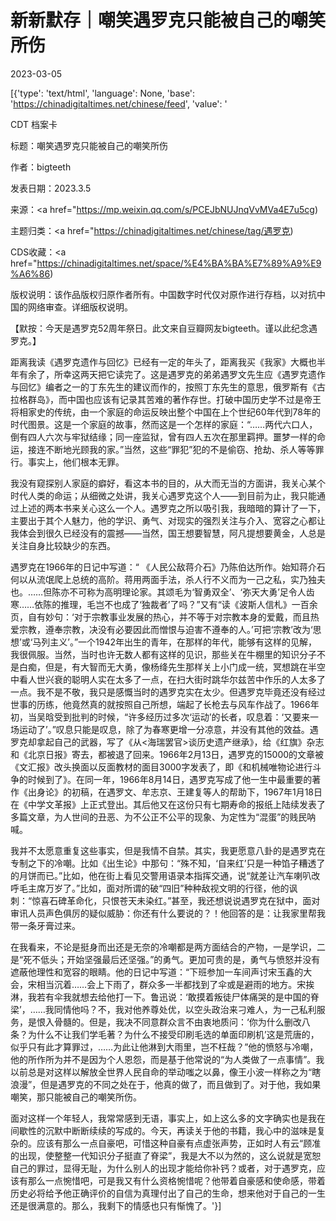 # 新新默存｜嘲笑遇罗克只能被自己的嘲笑所伤

2023-03-05

[{'type': 'text/html', 'language': None, 'base': 'https://chinadigitaltimes.net/chinese/feed', 'value': '

CDT 档案卡

标题：嘲笑遇罗克只能被自己的嘲笑所伤

作者：bigteeth

发表日期：2023.3.5

来源：<a href="https://mp.weixin.qq.com/s/PCEJbNUJnqVvMVa4E7u5cg)

主题归类：<a href="https://chinadigitaltimes.net/chinese/tag/遇罗克)

CDS收藏：<a href="https://chinadigitaltimes.net/space/%E4%BA%BA%E7%89%A9%E9%A6%86)

版权说明：该作品版权归原作者所有。中国数字时代仅对原作进行存档，以对抗中国的网络审查。详细版权说明。





【默按：今天是遇罗克52周年祭日。此文来自豆瓣网友bigteeth。谨以此纪念遇罗克。】

距离我读《遇罗克遗作与回忆》已经有一定的年头了，距离我买《我家》大概也半年有余了，所幸这两天把它读完了。这是遇罗克的弟弟遇罗文先生应《遇罗克遗作与回忆》编者之一的丁东先生的建议而作的，按照丁东先生的意思，俄罗斯有《古拉格群岛》，而中国也应该有记录其苦难的著作存世。打破中国历史学不过是帝王将相家史的传统，由一个家庭的命运反映出整个中国在上个世纪60年代到78年的时代图景。这是一个家庭的故事，然而这是一个怎样的家庭：“……两代六口人，倒有四人六次与牢狱结缘；同一座监狱，曾有四人五次在那里羁押。噩梦一样的命运，接连不断地光顾我的家。”当然，这些“罪犯”犯的不是偷窃、抢劫、杀人等等罪行。事实上，他们根本无罪。

我没有窥探别人家庭的癖好，看这本书的目的，从大而无当的方面讲，我关心某个时代人类的命运；从细微之处讲，我关心遇罗克这个人——到目前为止，我只能通过上述的两本书来关心这么一个人。遇罗克之所以吸引我，我暗暗的算计了一下，主要出于其个人魅力，他的学识、勇气、对现实的强烈关注与介入、宽容之心都让我体会到很久已经没有的震撼——当然，国王想要智慧，阿凡提想要黄金，人总是关注自身比较缺少的东西。

遇罗克在1966年的日记中写道：“ 《人民公敌蒋介石》乃陈伯达所作。始知蒋介石何以从流氓爬上总统的高阶。蒋用两面手法，杀人行不义而为一己之私，实乃独夫也。……但陈亦不可称为高明理论家。其颂毛为‘智勇双全’、‘弥天大勇’足令人齿寒……依陈的推理，毛岂不也成了‘独裁者’了吗？”又有“读《波斯人信札》一百余页，自有妙句：‘对于宗教事业发展的热心，并不等于对宗教本身的爱戴，而且热爱宗教，遵奉宗教，决没有必要因此而憎恨与迫害不遵奉的人。’可把‘宗教’改为‘思想’或‘马列主义’。”一个1942年出生的青年，在那样的年代，能够有这样的见解，我很佩服。当然，当时也许无数人都有这样的见识，那些关在牛棚里的知识分子不是白痴，但是，有大智而无大勇，像杨绛先生那样关上小门成一统，冥想跳在半空中看人世兴衰的聪明人实在太多了一点，在扫大街时跳华尔兹苦中作乐的人太多了一点。我不是不敬，我只是感慨当时的遇罗克实在太少。但遇罗克毕竟还没有经过世事的历练，他竟然真的就按照自己所想，端起了长枪去与风车作战了。1966年初，当吴晗受到批判的时候，“许多经历过多次‘运动’的长者，叹息着：‘又要来一场运动了’。”叹息只能是叹息，除了为春寒更增一分凉意，并没有其他的效益。遇罗克却拿起自己的武器，写了《从&lt;海瑞罢官&gt;谈历史遗产继承》，给《红旗》杂志和《北京日报》寄去，都被退了回来。1966年2月13日，遇罗克的15000的文章被《文汇报》改头换面以反面教材的面目3000字发表了，即《和机械唯物论进行斗争的时候到了》。在同一年，1966年8月14日，遇罗克写成了他一生中最重要的著作《出身论》的初稿，在遇罗文、牟志京、王建复等人的帮助下，1967年1月18日在《中学文革报》上正式登出。其后他又在这份只有七期寿命的报纸上陆续发表了多篇文章，为人世间的丑恶、为不公正不公平的现象、为定性为“混蛋”的贱民呐喊。

我并不太愿意重复这些事实，但是我情不自禁。其实，我更愿意八卦的是遇罗克在专制之下的冷嘲。比如《出生论》中那句：“殊不知，‘自来红’只是一种馅子糟透了的月饼而已。”比如，他在街上看见交警用语录本指挥交通，说“就差让汽车喇叭改呼毛主席万岁了。”比如，面对所谓的破“四旧”种种敌视文明的行径，他的讽刺：“惊喜石碑革命化，只恨苍天未染红。”甚至，我还想说说遇罗克在狱中，面对审讯人员声色俱厉的疑似威胁：你还有什么要说的？！他回答的是：让我家里帮我带一条牙膏过来。

在我看来，不论是挺身而出还是无奈的冷嘲都是两方面结合的产物，一是学识，二是“死不低头；开始坚强最后还坚强。”的勇气。更加可贵的是，勇气与愤怒并没有遮蔽他理性和宽容的眼睛。他的日记中写道：“下班参加一车间声讨宋玉鑫的大会，宋相当沉着……会上下雨了，群众多一半都找到了伞或是避雨的地方。宋挨淋，我若有伞我就想去给他打一下。鲁迅说：‘敢摸着叛徒尸体痛哭的是中国的脊梁’，……我同情他吗？不，我对他养尊处优，以空头政治来刁难人，为一己私利服务，是恨入骨髓的。但是，我决不同意群众言不由衷地质问：‘你为什么删改八条？为什么不让我们学毛著？为什么不接受印刷毛选的单面印刷机’这是荒唐的，似乎只有此才算罪过，……为此让他淋到大雨里，岂不枉哉？”他的愤怒与冷嘲，他的所作所为并不是因为个人恩怨，而是基于他常说的“为人类做了一点事情”。我以前总是对这样以解放全世界人民自命的举动嗤之以鼻，像王小波一样称之为“瞎浪漫”，但是遇罗克的不同之处在于，他真的做了，而且做到了。对于他，我如果嘲笑，那只能被自己的嘲笑所伤。

面对这样一个年轻人，我常常感到无语，事实上，如上这么多的文字确实也是我在间歇性的沉默中断断续续的写成的。今天，再读关于他的书籍，我心中的滋味是复杂的。应该有那么一点自豪吧，可惜这种自豪有点虚张声势，正如时人有云“顾准的出现，使整整一代知识分子挺直了脊梁”，我是大不以为然的，这么说就是宽恕自己的罪过，显得无耻，为什么别人的出现才能给你补钙？或者，对于遇罗克，应该有那么一点惋惜吧，可是我又有什么资格惋惜呢？他带着自豪感和使命感，带着历史必将给予他正确评价的自信为真理付出了自己的生命，想来他对于自己的一生还是很满意的。那么，我剩下的情感也只有惭愧了。'}]